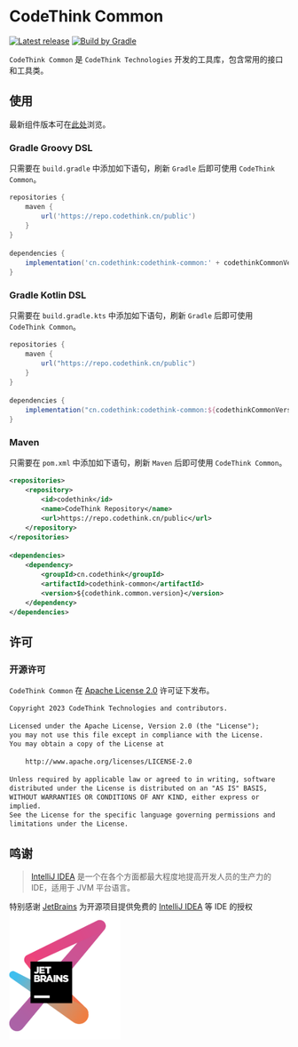 # CodeThink Common

[![Latest release](https://img.shields.io/github/release/codethink-cn/xiaoming.svg)](https://github.com/codethink-cn/xiaoming/releases/latest)
[![Build by Gradle](https://img.shields.io/badge/Build%20by-Gradle-06A0CE?logo=Gradle&labelColor=02303A)](https://gradle.org/?from=xiaoming)

`CodeThink Common` 是 `CodeThink Technologies` 开发的工具库，包含常用的接口和工具类。

## 使用

最新组件版本可在[此处](https://nexus.codethink.cn/#browse/browse:maven-public:cn%2Fcodethink%2Fcodethink-common%2Fmaven-metadata.xml)浏览。

### Gradle Groovy DSL

只需要在 `build.gradle` 中添加如下语句，刷新 `Gradle` 后即可使用 `CodeThink Common`。

```groovy
repositories {
    maven {
        url('https://repo.codethink.cn/public')
    }
}

dependencies {
    implementation('cn.codethink:codethink-common:' + codethinkCommonVersion)
}
```

### Gradle Kotlin DSL

只需要在 `build.gradle.kts` 中添加如下语句，刷新 `Gradle` 后即可使用 `CodeThink Common`。

```groovy
repositories {
    maven {
        url("https://repo.codethink.cn/public")
    }
}

dependencies {
    implementation("cn.codethink:codethink-common:${codethinkCommonVersion}")
}
```

### Maven

只需要在 `pom.xml` 中添加如下语句，刷新 `Maven` 后即可使用 `CodeThink Common`。

```xml
<repositories>
    <repository>
        <id>codethink</id>
        <name>CodeThink Repository</name>
        <url>https://repo.codethink.cn/public</url>
    </repository>
</repositories>

<dependencies>
    <dependency>
        <groupId>cn.codethink</groupId>
        <artifactId>codethink-common</artifactId>
        <version>${codethink.common.version}</version>
    </dependency>
</dependencies>
```

## 许可

### 开源许可

`CodeThink Common` 在 [Apache License 2.0](https://www.apache.org/licenses/LICENSE-2.0) 许可证下发布。

```text
Copyright 2023 CodeThink Technologies and contributors.

Licensed under the Apache License, Version 2.0 (the "License");
you may not use this file except in compliance with the License.
You may obtain a copy of the License at

    http://www.apache.org/licenses/LICENSE-2.0

Unless required by applicable law or agreed to in writing, software
distributed under the License is distributed on an "AS IS" BASIS,
WITHOUT WARRANTIES OR CONDITIONS OF ANY KIND, either express or implied.
See the License for the specific language governing permissions and
limitations under the License.
```

## 鸣谢

> [IntelliJ IDEA](https://zh.wikipedia.org/zh-hans/IntelliJ_IDEA) 是一个在各个方面都最大程度地提高开发人员的生产力的 IDE，适用于 JVM 平台语言。

特别感谢 [JetBrains](https://www.jetbrains.com/?from=codethink-common) 为开源项目提供免费的 [IntelliJ IDEA](https://www.jetbrains.com/idea/?from=codethink-common) 等 IDE 的授权  
[<img src=".github/icons/jetbrains.png" width="200"/>](https://www.jetbrains.com/?from=codethink-common)

